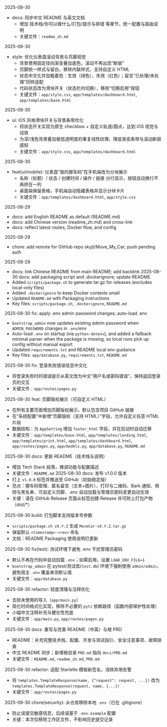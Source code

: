 2025-08-30
- docs: 同步中文 README 与英文文档
  - 增加 技术栈/你可以做什么/打包/提示与排错 等章节，统一配置与路由说明
  - 关键文件：`readme_zh.md`

2025-08-30
- style: 优化仪表盘滚动背景与页脚视觉
  - 背景使用固定径向渐变叠加底色，滚动不再出现“断层”
  - 页脚统一样式与留白，移除内联样式，支持自定义 HTML
  - 状态中文化并加粗着色：生效（绿色）、失效（红色）；留言“已处理/未处理”同样适配
  - 代码状态改为滑块开关（状态栏内切换），移除“切换启用”按钮
  - 关键文件：`app/style.css`, `app/templates/dashboard.html`, `app/templates/base.html`

2025-08-30
- ui: iOS 风格滑块开关与背景条带优化
  - 将状态开关实现为原生 checkbox + 自定义轨道/圆点，达到 iOS 视觉与动效
  - 为深/浅色背景叠加极低透明度的重复线性纹理，降低渐变条带与滚动断层感知
  - 关键文件：`app/style.css`, `app/templates/dashboard.html`

2025-08-30
- feat(ui/mobile): 仪表盘“我的挪车码”在手机端改为分块展示
  - 名称（标题）/ 状态 / 创建时间 / 操作 / 链接 分行显示，按钮自动换行不再挤在一列
  - 桌面端保留表格，手机端自动隐藏表格并显示分块卡片
  - 关键文件：`app/templates/dashboard.html`, `app/style.css`

2025-08-29
- docs: add English README as default (README.md)
- docs: add Chinese version (readme_zh.md) and cross-link
- docs: reflect latest routes, Docker flow, and config

2025-08-29
- chore: add remote for GitHub repo skyjt/Move_My_Car; push pending auth

2025-08-29
- docs: link Chinese README from main README; add backlink
2025-08-30 docs: add packaging script and .dockerignore; update README
- Added `scripts/package.sh` to generate tar.gz for releases (excludes local-only files)
- Added `.dockerignore` to keep Docker contexts small
- Updated `README.md` with Packaging instructions
- Key files: `scripts/package.sh`, `.dockerignore`, `README.md`

2025-08-30 fix: apply .env admin password changes; auto-load .env
- `bootstrap_admin` now updates existing admin password when `ADMIN_PASSWORD` changes in `.env`/env
- Auto-load `.env` on startup (via `python-dotenv`), and added a fallback minimal parser when the package is missing, so local runs pick up config without manual export
- Updated `requirements.txt` and README local env guidance
- Key files: `app/database.py`, `requirements.txt`, `README.md`

2025-08-30 fix: 登录失败错误信息中文化
- 将登录失败时的错误提示从英文改为中文“用户名或密码错误”，保持返回登录页的交互
- 关键文件：`app/routes/pages.py`

2025-08-30 feat: 页脚版权展示（可自定义 HTML）
- 在所有主要页面增加页脚版权展示，默认包含项目 GitHub 链接
- 在“系统配置”中新增“页脚版权（支持 HTML）”字段，允许自定义任意 HTML 片段
- 数据结构：为 `AppSetting` 增加 `footer_html` 字段，并在启动时自动迁移
- 关键文件：`app/templates/base.html`, `app/templates/landing.html`, `app/templates/print.html`, `app/templates/dashboard.html`, `app/routes/pages.py`, `app/models.py`, `app/database.py`, `README.md`

2025-08-30 docs: 更新 README（技术栈与说明）
- 增加 Tech Stack 段落，微调功能与配置描述
- 关键文件：`README.md`
2025-08-30 docs: 发布 v1.0.0 版本
- 打上 `v1.0.0` 标签并推送至 GitHub（初始稳定版）
- 亮点：挪车码管理、匿名留言（文本+图片）、打印与二维码、Bark 通知、频控与黑名单、可自定义页脚、.env 自动加载与管理员密码变更自动生效
- 关键：请在 GitHub Release 页面从标签创建 Release 并可附上打包产物（dist/*）

2025-08-30 build: 打包脚本支持版本号参数
- `scripts/package.sh vX.Y.Z` 生成 `MoveCar-vX.Y.Z.tar.gz`
- 保留默认 `<timestamp>-<rev>` 命名
- 文档：README Packaging 使用说明已更新

2025-08-30 fix(test): 测试环境下避免 .env 干扰管理员密码
- 默认不再在代码中自动加载 `.env`；如需启用，设置 `LOAD_ENV_FILE=1`
- `bootstrap_admin` 在 pytest/测试库(`test.db`) 环境下强制使用 `admin/admin`，避免宿主 `.env` 覆盖单测默认值
- 关键文件：`app/database.py`

2025-08-30 refactor: 轻度清理与注释优化
- 去除未使用的导入（`app/main.py`）
- 简化时间格式化实现，移除不必要的 `pytz` 依赖路径（函数内部保护性处理）
- 小幅中文注释补充与健壮性兜底
- 关键文件：`app/main.py`, `app/routes/pages.py`

2025-08-30 docs: 重写与完善 README（中英）与根 PRD
- README：补充完整技术栈、配置、开发与测试指引、安全注意事项、故障排查
- 中文 README 同步；新增根目录 `PRD.md` 指向 `docs/PRD.md`
- 关键文件：`README.md`, `readme_zh.md`, `PRD.md`

2025-08-30 refactor: 适配 Starlette 模板新签名，消除弃用告警
- 将 `templates.TemplateResponse(name, {"request": request, ...})` 改为 `templates.TemplateResponse(request, name, {...})`
- 关键文件：`app/routes/pages.py`

2025-08-30 chore(security): 从仓库移除本地 `.env`（已在 .gitignore）
- 防止误提交敏感信息，后续请基于 `.env.example` 配置
- 关键：本次仅移除工作区文件，不影响历史提交记录
